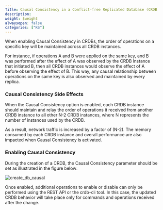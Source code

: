 ```yaml
---
Title: Causal Consistency in a Conflict-free Replicated Database (CRDB)
description:
weight: $weight
alwaysopen: false
categories: ["RS"]
---
```

When enabling Causal Consistency in CRDBs, the order of operations on a
specific key will be maintained across all CRDB
instances.

For instance, if operations A and B were applied on the same key, and B
was performed after the effect of A was observed by the CRDB Instance
that initiated B, then all CRDB instances would observe the effect of A
before observing the effect of B. This way, any causal relationship
between operations on the same key is also observed and maintained by
every replica.

### **Causal Consistency Side Effects**

When the Causal Consistency option is enabled, each CRDB instance
should maintain and relay the order of operations it received from
another CRDB instance to all other N-2 CRDB instances, where N
represents the number of instances used by the
CRDB.

As a result, network traffic is increased by a factor of (N-2). The
memory consumed by each CRDB instance and overall performance are also
impacted when Causal Consistency is
activated.

### **Enabling Causal Consistency**

During the creation of a CRDB, the Causal Consistency parameter should
be set as illustrated in the figure below:

![create_db_causal](/images/rs/create_db_causal.png?width=1050&height=930)

Once enabled, additional operations to
enable or disable can only be performed
using the REST API or the crdb-cli tool. In this case, the updated CRDB
behavior will take place only for commands
and operations received after the
change.
